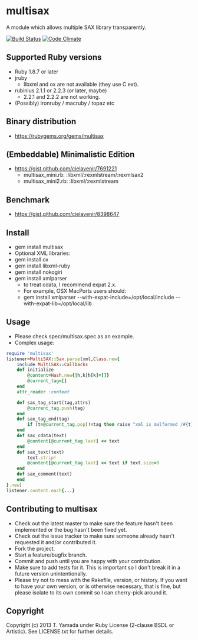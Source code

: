 # multisax
A module which allows multiple SAX library transparently.

[![Build Status](https://travis-ci.org/cielavenir/multisax.png)](https://travis-ci.org/cielavenir/multisax) [![Code Climate](https://codeclimate.com/github/cielavenir/multisax.png)](https://codeclimate.com/github/cielavenir/multisax)

## Supported Ruby versions
* Ruby 1.8.7 or later
* jruby
  * libxml and ox are not available (they use C ext).
* rubinius 2.1.1 or 2.2.3 (or later, maybe)
  * 2.2.1 and 2.2.2 are not working.
* (Possibly) ironruby / macruby / topaz etc

## Binary distribution
* https://rubygems.org/gems/multisax

## (Embeddable) Minimalistic Edition
* https://gist.github.com/cielavenir/7691221
  * multisax_mini.rb:  :libxml/:rexmlstream/:rexmlsax2
  * multisax_mini2.rb: :libxml/:rexmlstream

## Benchmark
* https://gist.github.com/cielavenir/8398647

## Install
* gem install multisax
* Optional XML libraries:
* gem install ox
* gem install libxml-ruby
* gem install nokogiri
* gem install xmlparser
  * to treat cdata, I recommend expat 2.x.
  * For example, OSX MacPorts users should:
  * gem install xmlparser --with-expat-include=/opt/local/include --with-expat-lib=/opt/local/lib

## Usage
* Please check spec/multisax.spec as an example.
* Complex usage:

```rb
require 'multisax'
listener=MultiSAX::Sax.parse(xml,Class.new{
	include MultiSAX::Callbacks
	def initialize
		@content=Hash.new{|h,k|h[k]=[]}
		@current_tag=[]
	end
	attr_reader :content

	def sax_tag_start(tag,attrs)
		@current_tag.push(tag)
	end
	def sax_tag_end(tag)
		if (t=@current_tag.pop)!=tag then raise "xml is malformed /#{t}" end
	end
	def sax_cdata(text)
		@content[@current_tag.last] << text
	end
	def sax_text(text)
		text.strip!
		@content[@current_tag.last] << text if text.size>0
	end
	def sax_comment(text)
	end
}.new)
listener.content.each{...}
```

## Contributing to multisax
* Check out the latest master to make sure the feature hasn't been implemented or the bug hasn't been fixed yet.
* Check out the issue tracker to make sure someone already hasn't requested it and/or contributed it.
* Fork the project.
* Start a feature/bugfix branch.
* Commit and push until you are happy with your contribution.
* Make sure to add tests for it. This is important so I don't break it in a future version unintentionally.
* Please try not to mess with the Rakefile, version, or history. If you want to have your own version, or is otherwise necessary, that is fine, but please isolate to its own commit so I can cherry-pick around it.

## Copyright
Copyright (c) 2013 T. Yamada under Ruby License (2-clause BSDL or Artistic).
See LICENSE.txt for further details.
